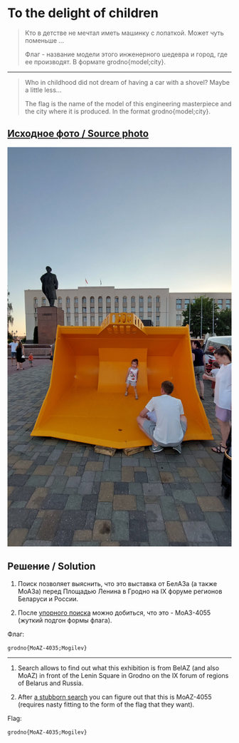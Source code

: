 # To the delight of children

> Кто в детстве не мечтал иметь машинку с лопаткой. Может чуть поменьше ...
>
> Флаг - название модели этого инженерного шедевра и город, где ее производят. В формате grodno{model;city}.

---

> Who in childhood did not dream of having a car with a shovel? Maybe a little less...
>
> The flag is the name of the model of this engineering masterpiece and the city where it is produced. In the format grodno{model;city}.

## [Исходное фото / Source photo](sandbox_shovel.jpg)

![Фото / Photo](sandbox_shovel.jpg)

## Решение / Solution

1. Поиск позволяет выяснить, что это выставка от БелАЗа (а также МоАЗа) перед Площадью Ленина в
   Гродно на IX форуме регионов Беларуси и России.

2. После [упорного поиска](https://news.drom.ru/68781.html) можно добиться, что это - МоАЗ-4055
   (жуткий подгон формы флага).

Флаг:

```plain
grodno{MoAZ-4035;Mogilev}
```

---

1. Search allows to find out what this exhibition is from BelAZ (and also MoAZ) in front of the
   Lenin Square in Grodno on the IX forum of regions of Belarus and Russia.

2. After [a stubborn search](https://news.drom.ru/68781.html) you can figure out that this is
   MoAZ-4055 (requires nasty fitting to the form of the flag that they want).

Flag:

```plain
grodno{MoAZ-4035;Mogilev}
```

